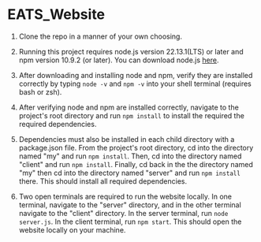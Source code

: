 # EATS_Website


1. Clone the repo in a manner of your own choosing. 

2. Running this project requires node.js version 22.13.1(LTS) or later and npm version 10.9.2 (or later). You can download node.js [here](https://nodejs.org/en/download).

3. After downloading and installing node and npm, verify they are installed correctly by typing `node -v` and `npm -v` into your shell terminal (requires bash or zsh).

4. After verifying node and npm are installed correctly, navigate to the project's root directory and run `npm install` to install the required the required dependencies.

5. Dependencies must also be installed in each child directory with a package.json file. From the project's root directory, cd into the directory named "my" and run `npm install`. 
Then, cd into the directory named "client" and run `npm install`. Finally, cd back in the the directory named "my" then cd into the directory named "server" and run `npm install` there. 
This should install all required dependencies.

6. Two open terminals are required to run the website locally. In one terminal, navigate to the "server" directory, and in the other terminal navigate to the "client" directory.
In the server terminal, run `node server.js`. In the client terminal, run `npm start`. This should open the website locally on your machine. 


